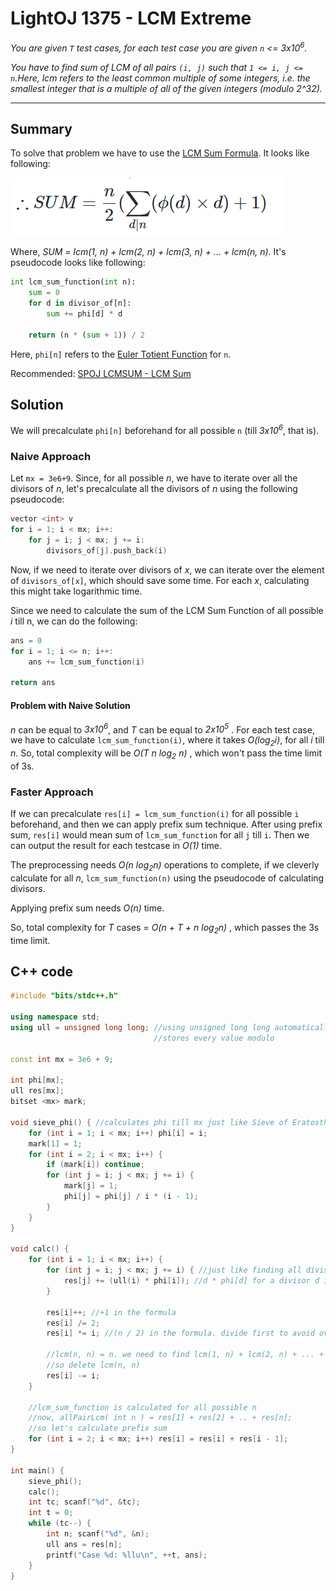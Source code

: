 # LightOJ 1375 - LCM Extreme

*You are given `T` test cases, for each test case you are given `n` <= 3x10<sup>6</sup>.*

*You have to find sum of LCM of all pairs `(i, j)` such that `1 <= i, j <= n`.Here, lcm refers to the least common multiple of some integers, i.e. the smallest integer that is a multiple of all of the given integers (modulo 2^32).*

---

## Summary


To solve that problem we have to use the [LCM Sum Formula](https://forthright48.com/spoj-lcmsum-lcm-sum). It looks like following:


![formula](formula.png) 

Where, *SUM = lcm(1, n) + lcm(2, n) + lcm(3, n) + ... + lcm(n, n)*. It's pseudocode looks like following:
```python
int lcm_sum_function(int n):
    sum = 0
    for d in divisor_of[n]:
        sum += phi[d] * d
    
    return (n * (sum + 1)) / 2
```

Here, `phi[n]` refers to the [Euler Totient Function](https://forthright48.com/euler-totient-or-phi-function) for `n`. 


Recommended: [SPOJ LCMSUM - LCM Sum](https://www.spoj.com/problems/LCMSUM)

## Solution

We will precalculate `phi[n]` beforehand for all possible `n` (till *3x10<sup>6</sup>*, that is).

### Naive Approach
Let `mx = 3e6+9`. Since, for all possible *n*, we have to iterate over all the divisors of *n*, let's precalculate all the divisors of *n* using the following pseudocode:

```C++
vector <int> v
for i = 1; i < mx; i++:
    for j = i; j < mx; j += i:
        divisors_of[j].push_back(i)
```
Now, if we need to iterate over divisors of *x*, we can iterate over the element of `divisors_of[x]`, which should save some time. For each *x*, calculating this might take logarithmic time.

Since we need to calculate the sum of the LCM Sum Function of all possible *i* till n, we can do the following:

```C++
ans = 0
for i = 1; i <= n; i++:
    ans += lcm_sum_function(i)

return ans
```

#### Problem with Naive Solution
*n* can be equal to *3x10<sup>6</sup>*, and *T* can be equal to *2x10<sup>5</sup>* . For each test case, we have to calculate `lcm_sum_function(i)`, where it takes *O(log<sub>2</sub>i)*, for all *i* till *n*. So, total complexity will be *O(T n log<sub>2</sub> n)* , which won't pass the time limit of 3s.

### Faster Approach

If we can precalculate `res[i] = lcm_sum_function(i)` for all possible `i` beforehand, and then we can apply prefix sum technique. After using prefix sum, `res[i]` would mean sum of `lcm_sum_function` for all `j` till `i`. Then we can output the result for each testcase in *O(1)* time.

The preprocessing needs *O(n log<sub>2</sub>n)* operations to complete, if we cleverly calculate for all *n*, `lcm_sum_function(n)` using the pseudocode of calculating divisors.

Applying prefix sum needs *O(n)* time.

So, total complexity for *T* cases = *O(n + T + n log<sub>2</sub>n)* , which passes the 3s time limit.

## C++ code
```C++
#include "bits/stdc++.h"

using namespace std;
using ull = unsigned long long; //using unsigned long long automatically
                                //stores every value modulo

const int mx = 3e6 + 9;

int phi[mx];
ull res[mx];
bitset <mx> mark;

void sieve_phi() { //calculates phi till mx just like Sieve of Eratosthenes
    for (int i = 1; i < mx; i++) phi[i] = i;
    mark[1] = 1;
    for (int i = 2; i < mx; i++) {
        if (mark[i]) continue;
        for (int j = i; j < mx; j += i) {
            mark[j] = 1;
            phi[j] = phi[j] / i * (i - 1);
        }
    }
}

void calc() {
    for (int i = 1; i < mx; i++) {
        for (int j = i; j < mx; j += i) { //just like finding all divisors
            res[j] += (ull(i) * phi[i]); //d * phi[d] for a divisor d in divisor_of[n]
        }

        res[i]++; //+1 in the formula
        res[i] /= 2;
        res[i] *= i; //(n / 2) in the formula. divide first to avoid overflow

        //lcm(n, n) = n. we need to find lcm(1, n) + lcm(2, n) + ... + lcm(n - 1, n)
        //so delete lcm(n, n)
        res[i] -= i;
    }

    //lcm_sum_function is calculated for all possible n
    //now, allPairLcm( int n ) = res[1] + res[2] + .. + res[n];
    //so let's calculate prefix sum
    for (int i = 2; i < mx; i++) res[i] = res[i] + res[i - 1];
}

int main() {
    sieve_phi();
    calc();
    int tc; scanf("%d", &tc);
    int t = 0;
    while (tc--) {
        int n; scanf("%d", &n);
        ull ans = res[n];
        printf("Case %d: %llu\n", ++t, ans);
    }
}

```